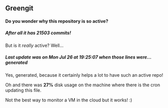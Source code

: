 ## Greengit

#### Do you wonder why this repository is so active?

##### After all it has 21503 commits!

But is it *really* active? Well...

##### Last update was on Mon Jul 26 at 19:25:07 when those lines were... generated

Yes, generated, because it certainly helps a lot to have such an active repo!

Oh and there was **27%** disk usage on the machine
where there is the cron updating this file.

Not the best way to monitor a VM in the cloud but it works! :)
